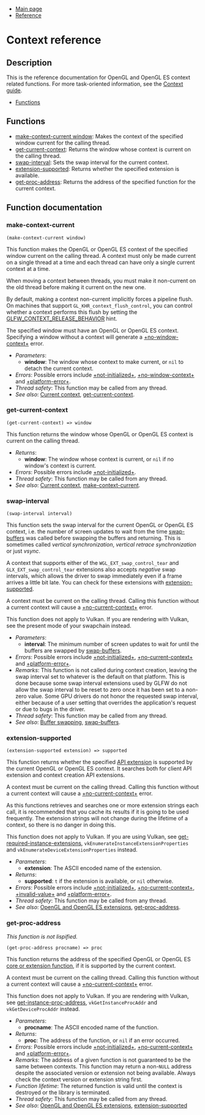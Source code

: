 
* [Main page](https://hectarea1996.github.io/cl-glfw/)
* [Reference](https://hectarea1996.github.io/cl-glfw/reference.html)

# Context reference

## Description

This is the reference documentation for OpenGL and OpenGL ES context related functions. For more task-oriented 
information, see the [Context guide](https://www.glfw.org/docs/latest/context_guide.html).

* [Functions](https://hectarea1996.github.io/cl-glfw/context.html#functions)

## Functions

* [make-context-current window](https://hectarea1996.github.io/cl-glfw/context.html#make-context-current): Makes the context of the specified window current for the calling thread.
* [get-current-context](https://hectarea1996.github.io/cl-glfw/context.html#get-current-context): Returns the window whose context is current on the calling thread.
* [swap-interval](https://hectarea1996.github.io/cl-glfw/context.html#swap-interval): Sets the swap interval for the current context.
* [extension-supported](https://hectarea1996.github.io/cl-glfw/context.html#extension-supported): Returns whether the specified extension is available.
* [get-proc-address](https://hectarea1996.github.io/cl-glfw/context.html#get-proc-address): Returns the address of the specified function for the current context.

## Function documentation

### make-context-current

```
(make-context-current window)
```

This function makes the OpenGL or OpenGL ES context of the specified window current on the calling thread. 
A context must only be made current on a single thread at a time and each thread can have only a single current context at a time.

When moving a context between threads, you must make it non-current on the old thread before making it current on the new one.

By default, making a context non-current implicitly forces a pipeline flush. On machines that support `GL_KHR_context_flush_control`, 
you can control whether a context performs this flush by setting the [GLFW_CONTEXT_RELEASE_BEHAVIOR](https://www.glfw.org/docs/latest/window_guide.html#GLFW_CONTEXT_RELEASE_BEHAVIOR_hint) hint.

The specified window must have an OpenGL or OpenGL ES context. Specifying a window without a context will generate a [+no-window-context+](https://hectarea1996.github.io/cl-glfw/init-version-error.html#no-window-context) error.

* *Parameters*:
  * **window**: The window whose context to make current, or `nil` to detach the current context.
* *Errors*: Possible errors include [+not-initialized+](https://hectarea1996.github.io/cl-glfw/init-version-error.html#not-initialized), [+no-window-context+](https://hectarea1996.github.io/cl-glfw/init-version-error.html#no-window-context) and [+platform-error+](https://hectarea1996.github.io/cl-glfw/init-version-error.html#platform-error).
* *Thread safety*: This function may be called from any thread.
* *See also*: [Current context](https://www.glfw.org/docs/latest/context_guide.html#context_current), [get-current-context](https://hectarea1996.github.io/cl-glfw/context.html#get-current-context).

### get-current-context

```
(get-current-context) => window
```

This function returns the window whose OpenGL or OpenGL ES context is current on the calling thread.

* *Returns*: 
  * **window**: The window whose context is current, or `nil` if no window's context is current.
* *Errors*: Possible errors include [+not-initialized+](https://hectarea1996.github.io/cl-glfw/init-version-error.html#not-initialized).
* *Thread safety*: This function may be called from any thread.
* *See also*: [Current context](https://www.glfw.org/docs/latest/context_guide.html#context_current), [make-context-current](https://hectarea1996.github.io/cl-glfw/context.html#make-context-current).

### swap-interval

```
(swap-interval interval)
```

This function sets the swap interval for the current OpenGL or OpenGL ES context, i.e. the number of screen updates to wait from the time [swap-buffers](https://hectarea1996.github.io/cl-glfw/window.html#swap-buffers) was called before swapping the buffers and returning. This is sometimes called *vertical synchronization*, *vertical retrace synchronization* or just *vsync*.

A context that supports either of the `WGL_EXT_swap_control_tear` and `GLX_EXT_swap_control_tear` extensions also accepts *negative* swap intervals, which allows the driver to swap immediately even if a frame arrives a little bit late. You can check for these extensions with [extension-supported](https://hectarea1996.github.io/cl-glfw/context.html#extension-supported).

A context must be current on the calling thread. Calling this function without a current context will cause a [+no-current-context+](https://hectarea1996.github.io/cl-glfw/init-version-error.html#no-current-context) error.

This function does not apply to Vulkan. If you are rendering with Vulkan, see the present mode of your swapchain instead.

* *Parameters*:
  * **interval**: The minimum number of screen updates to wait for until the buffers are swapped by [swap-buffers](https://hectarea1996.github.io/cl-glfw/window.html#swap-buffers).
* *Errors*: Possible errors include [+not-initialized+](https://hectarea1996.github.io/cl-glfw/init-version-error.html#not-initialized), [+no-current-context+](https://hectarea1996.github.io/cl-glfw/init-version-error.html#no-current-context) and [+platform-error+](https://hectarea1996.github.io/cl-glfw/init-version-error.html#platform-error).
* *Remarks*: This function is not called during context creation, leaving the swap interval set to whatever is the default on that platform. This is done because some swap interval extensions used by GLFW do not allow the swap interval to be reset to zero once it has been set to a non-zero value. Some GPU drivers do not honor the requested swap interval, either because of a user setting that overrides the application's request or due to bugs in the driver.
* *Thread safety*: This function may be called from any thread.
* *See also*: [Buffer swapping](https://www.glfw.org/docs/latest/window_guide.html#buffer_swap), [swap-buffers](https://hectarea1996.github.io/cl-glfw/window.html#swap-buffers).

### extension-supported

```
(extension-supported extension) => supported
```

This function returns whether the specified [API extension](https://www.glfw.org/docs/latest/context_guide.html#context_glext) is supported by the current OpenGL or OpenGL ES context. It searches both for client API extension and context creation API extensions.

A context must be current on the calling thread. Calling this function without a current context will cause a [+no-current-context+](https://hectarea1996.github.io/cl-glfw/init-version-error.html#no-current-context) error.

As this functions retrieves and searches one or more extension strings each call, it is recommended that you cache its results if it is going to be used frequently. The extension strings will not change during the lifetime of a context, so there is no danger in doing this.

This function does not apply to Vulkan. If you are using Vulkan, see [get-required-instance-extensions](https://hectarea1996.github.io/cl-glfw/vulkan.html#get-required-instance-extensions), `vkEnumerateInstanceExtensionProperties` and `vkEnumerateDeviceExtensionProperties` instead.

* *Parameters*:
  * **extension**: The ASCII encoded name of the extension.
* *Returns*:
  * **supported**: `t` if the extension is available, or `nil` otherwise.
* *Errors*: Possible errors include [+not-initialized+](https://hectarea1996.github.io/cl-glfw/init-version-error.html#not-initialized), [+no-current-context+](https://hectarea1996.github.io/cl-glfw/init-version-error.html#no-current-context), [+invalid-value+](https://hectarea1996.github.io/cl-glfw/init-version-error.html#invalid-value) and [+platform-error+](https://hectarea1996.github.io/cl-glfw/init-version-error.html#platform-error).
* *Thread safety*: This function may be called from any thread.
* *See also*: [OpenGL and OpenGL ES extensions](https://www.glfw.org/docs/latest/context_guide.html#context_glext), [get-proc-address](https://hectarea1996.github.io/cl-glfw/context.html#get-proc-address).

### get-proc-address

*This function is not lispified.*

```
(get-proc-address procname) => proc
```

This function returns the address of the specified OpenGL or OpenGL ES [core or extension function](https://www.glfw.org/docs/latest/context_guide.html#context_glext), if it is supported by the current context.

A context must be current on the calling thread. Calling this function without a current context will cause a [+no-current-context+](https://hectarea1996.github.io/cl-glfw/init-version-error.html#no-current-context) error.

This function does not apply to Vulkan. If you are rendering with Vulkan, see [get-instance-proc-address](https://hectarea1996.github.io/cl-glfw/vulkan.html#get-instance-proc-address), `vkGetInstanceProcAddr` and `vkGetDeviceProcAddr` instead.

* *Parameters*:
  * **procname**: The ASCII encoded name of the function.
* *Returns*:
  * **proc**: The address of the function, or `nil` if an error occurred.
* *Errors*: Possible errors include [+not-initialized+](https://hectarea1996.github.io/cl-glfw/init-version-error.html#not-initialized), [+no-current-context+](https://hectarea1996.github.io/cl-glfw/init-version-error.html#no-current-context) and [+platform-error+](https://hectarea1996.github.io/cl-glfw/init-version-error.html#platform-error).
* *Remarks*: The address of a given function is not guaranteed to be the same between contexts. This function may return a non-`NULL` address despite the associated version or extension not being available. Always check the context version or extension string first.
* *Function lifetime*: The returned function is valid until the context is destroyed or the library is terminated.
* *Thread safety*: This function may be called from any thread.
* *See also*: [OpenGL and OpenGL ES extensions](https://www.glfw.org/docs/latest/context_guide.html#context_glext), [extension-supported](https://hectarea1996.github.io/cl-glfw/context.html#extension-supported)






